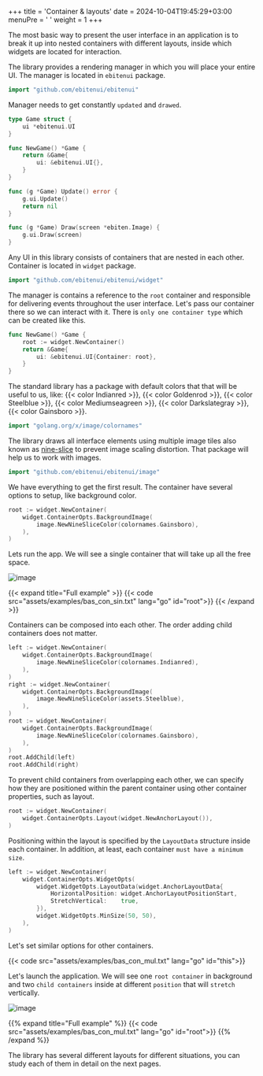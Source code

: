 +++
title = 'Container & layouts'
date = 2024-10-04T19:45:29+03:00
menuPre = '<i class="icon-card"></i> '
weight = 1
+++

The most basic way to present the user interface in an application is to break it up into nested containers with different layouts, inside which widgets are located for interaction.

<!--more-->

The library provides a rendering manager in 
which you will place your entire UI. The manager is located in `ebitenui` package.
```go
import "github.com/ebitenui/ebitenui"
```

Manager needs to get constantly `updated` and `drawed`.
```go
type Game struct {
	ui *ebitenui.UI
}

func NewGame() *Game {
	return &Game{
		ui: &ebitenui.UI{},
	}
}

func (g *Game) Update() error {
	g.ui.Update()
	return nil
}

func (g *Game) Draw(screen *ebiten.Image) {
	g.ui.Draw(screen)
}
```

Any UI in this library consists of containers that are nested in each other. Container is located in `widget` package.
```go
import "github.com/ebitenui/ebitenui/widget"
```

The manager is contains a reference to the `root` container and responsible for delivering events throughout the user interface.
Let's pass our container there so we can interact with it. There is `only one container type` which can be created like this.
```go
func NewGame() *Game {
    root := widget.NewContainer()
    return &Game{
        ui: &ebitenui.UI{Container: root},
    }
}
```

The standard library has a package with default colors that that will be useful to us, like: {{< color Indianred >}}, {{< color Goldenrod >}}, {{< color Steelblue >}}, {{< color Mediumseagreen >}}, {{< color Darkslategray >}}, {{< color Gainsboro >}}.

```go
import "golang.org/x/image/colornames"
```

The library draws all interface elements using multiple image tiles also known as [nine-slice](https://en.wikipedia.org/wiki/9-slice_scaling) to prevent image scaling distortion. That package will help us to work with images.

```go
import "github.com/ebitenui/ebitenui/image"
```

We have everything to get the first result. The container have several options to setup, like background color.

```go
root := widget.NewContainer(
    widget.ContainerOpts.BackgroundImage(
        image.NewNineSliceColor(colornames.Gainsboro),
    ),
)
```

Lets run the app. We will see a single container that will take up all the free space.

![image](examples/bas_con_sin.png)

{{< expand title="Full example" >}}
{{< code src="assets/examples/bas_con_sin.txt" lang="go" id="root">}}
{{< /expand >}}


Containers can be composed into each other. The order adding child containers does not matter.

```go
left := widget.NewContainer(
	widget.ContainerOpts.BackgroundImage(
		image.NewNineSliceColor(colornames.Indianred),
	),
)
right := widget.NewContainer(
	widget.ContainerOpts.BackgroundImage(
		image.NewNineSliceColor(assets.Steelblue),
	),
)
root := widget.NewContainer(
	widget.ContainerOpts.BackgroundImage(
		image.NewNineSliceColor(colornames.Gainsboro),
	),
)
root.AddChild(left)
root.AddChild(right)
```

To prevent child containers from overlapping each other, we can specify how they are positioned within the parent container using other container properties, such as layout.

```go
root := widget.NewContainer(
    widget.ContainerOpts.Layout(widget.NewAnchorLayout()),
)
```

Positioning within the layout is specified by the `LayoutData` structure inside each container. In addition, at least, each container `must have a minimum size`.

```go
left := widget.NewContainer(
    widget.ContainerOpts.WidgetOpts(
        widget.WidgetOpts.LayoutData(widget.AnchorLayoutData{
            HorizontalPosition: widget.AnchorLayoutPositionStart,
            StretchVertical:    true,
        }),
        widget.WidgetOpts.MinSize(50, 50),
    ),
)
```

Let's set similar options for other containers.

{{< code src="assets/examples/bas_con_mul.txt" lang="go" id="this">}}

Let's launch the application. We will see one `root container` in background and two `child containers` inside at different `position` that will `stretch` vertically.

![image](examples/bas_con_mul.png)


{{% expand title="Full example" %}}
{{< code src="assets/examples/bas_con_mul.txt" lang="go" id="root">}}
{{% /expand %}}

The library has several different layouts for different situations, you can study each of them in detail on the next pages.
